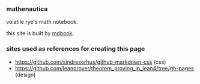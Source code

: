### mathenautica
volatile rye's math notebook.

this site is built by [mdbook](https://github.com/rust-lang/mdBook).

### sites used as references for creating this page
- https://github.com/sindresorhus/github-markdown-css (css)
- https://github.com/leanprover/theorem_proving_in_lean4/tree/gh-pages (design)
